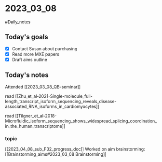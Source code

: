 # 2023_03_08 
#Daily_notes
## Today's goals
- [x] Contact Susan about purchasing
- [x] Read more MXE papers
- [x] Draft aims outline

## Today's notes

Attended [[2023_03_08_QB-seminar]]

read [[Zhu_et_al-2021-Single-molecule_full-length_transcript_isoform_sequencing_reveals_disease-associated_RNA_isoforms_in_cardiomyocytes]]

read [[Tilgner_et_al-2018-Microfluidic_isoform_sequencing_shows_widespread_splicing_coordination_in_the_human_transcriptome]]

### topic
[[2023_04_08_sub_F32_progress_doc]]
Worked on aim brainstorming: [[Brainstorming_aims#2023_03_08 Brainstorming]]
